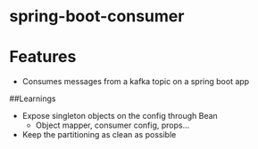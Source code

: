 spring-boot-consumer
===================

# Features
- Consumes messages from a kafka topic on a spring boot app

##Learnings
- Expose singleton objects on the config through Bean
   - Object mapper, consumer config, props...
- Keep the partitioning as clean as possible


